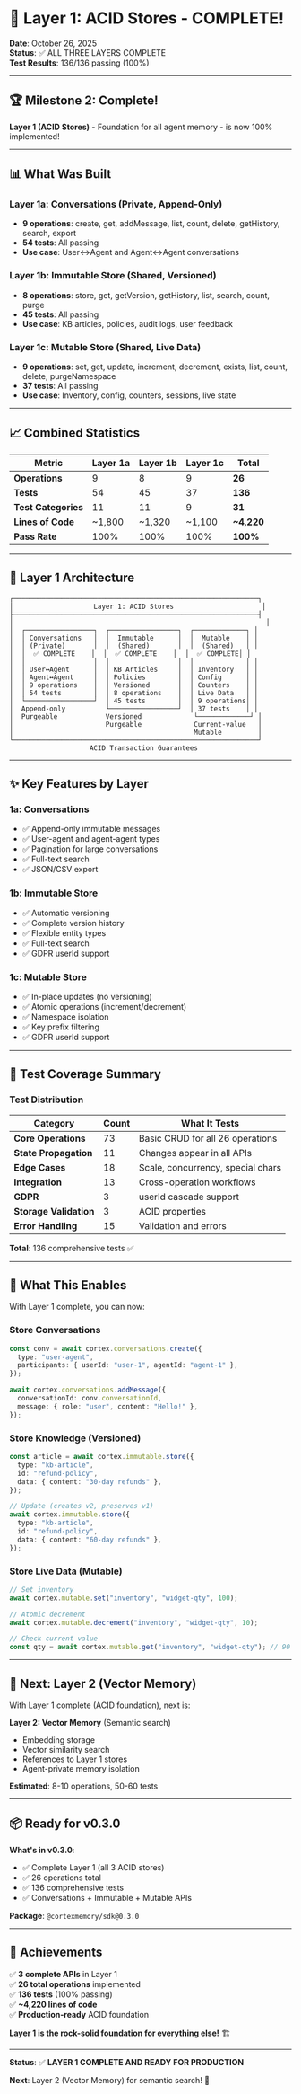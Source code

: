 # 🎊 Layer 1: ACID Stores - COMPLETE!

**Date**: October 26, 2025  
**Status**: ✅ ALL THREE LAYERS COMPLETE  
**Test Results**: 136/136 passing (100%)

---

## 🏆 Milestone 2: Complete!

**Layer 1 (ACID Stores)** - Foundation for all agent memory - is now 100% implemented!

---

## 📊 What Was Built

### Layer 1a: Conversations (Private, Append-Only)

- **9 operations**: create, get, addMessage, list, count, delete, getHistory, search, export
- **54 tests**: All passing
- **Use case**: User↔Agent and Agent↔Agent conversations

### Layer 1b: Immutable Store (Shared, Versioned)

- **8 operations**: store, get, getVersion, getHistory, list, search, count, purge
- **45 tests**: All passing
- **Use case**: KB articles, policies, audit logs, user feedback

### Layer 1c: Mutable Store (Shared, Live Data)

- **9 operations**: set, get, update, increment, decrement, exists, list, count, delete, purgeNamespace
- **37 tests**: All passing
- **Use case**: Inventory, config, counters, sessions, live state

---

## 📈 Combined Statistics

| Metric              | Layer 1a | Layer 1b | Layer 1c | **Total**  |
| ------------------- | -------- | -------- | -------- | ---------- |
| **Operations**      | 9        | 8        | 9        | **26**     |
| **Tests**           | 54       | 45       | 37       | **136**    |
| **Test Categories** | 11       | 11       | 9        | **31**     |
| **Lines of Code**   | ~1,800   | ~1,320   | ~1,100   | **~4,220** |
| **Pass Rate**       | 100%     | 100%     | 100%     | **100%**   |

---

## 🎯 Layer 1 Architecture

```
┌─────────────────────────────────────────────────────────────┐
│                    Layer 1: ACID Stores                      │
├─────────────────────────────────────────────────────────────┤
│                                                               │
│  ┌─────────────────┐  ┌─────────────────┐  ┌─────────────┐ │
│  │ Conversations   │  │  Immutable      │  │  Mutable    │ │
│  │ (Private)       │  │  (Shared)       │  │  (Shared)   │ │
│  │  ✅ COMPLETE    │  │  ✅ COMPLETE    │  │  ✅ COMPLETE│ │
│  │                 │  │                 │  │             │ │
│  │ User↔Agent      │  │ KB Articles     │  │ Inventory   │ │
│  │ Agent↔Agent     │  │ Policies        │  │ Config      │ │
│  │ 9 operations    │  │ Versioned       │  │ Counters    │ │
│  │ 54 tests        │  │ 8 operations    │  │ Live Data   │ │
│  └─────────────────┘  │ 45 tests        │  │ 9 operations│ │
│  Append-only          └─────────────────┘  │ 37 tests    │ │
│  Purgeable            Versioned             └─────────────┘ │
│                       Purgeable             Current-value   │
│                                             Mutable         │
└─────────────────────────────────────────────────────────────┘
                    ACID Transaction Guarantees
```

---

## ✨ Key Features by Layer

### 1a: Conversations

- ✅ Append-only immutable messages
- ✅ User-agent and agent-agent types
- ✅ Pagination for large conversations
- ✅ Full-text search
- ✅ JSON/CSV export

### 1b: Immutable Store

- ✅ Automatic versioning
- ✅ Complete version history
- ✅ Flexible entity types
- ✅ Full-text search
- ✅ GDPR userId support

### 1c: Mutable Store

- ✅ In-place updates (no versioning)
- ✅ Atomic operations (increment/decrement)
- ✅ Namespace isolation
- ✅ Key prefix filtering
- ✅ GDPR userId support

---

## 🧪 Test Coverage Summary

### Test Distribution

| Category               | Count | What It Tests                     |
| ---------------------- | ----- | --------------------------------- |
| **Core Operations**    | 73    | Basic CRUD for all 26 operations  |
| **State Propagation**  | 11    | Changes appear in all APIs        |
| **Edge Cases**         | 18    | Scale, concurrency, special chars |
| **Integration**        | 13    | Cross-operation workflows         |
| **GDPR**               | 3     | userId cascade support            |
| **Storage Validation** | 3     | ACID properties                   |
| **Error Handling**     | 15    | Validation and errors             |

**Total**: 136 comprehensive tests ✅

---

## 🎯 What This Enables

With Layer 1 complete, you can now:

### Store Conversations

```typescript
const conv = await cortex.conversations.create({
  type: "user-agent",
  participants: { userId: "user-1", agentId: "agent-1" },
});

await cortex.conversations.addMessage({
  conversationId: conv.conversationId,
  message: { role: "user", content: "Hello!" },
});
```

### Store Knowledge (Versioned)

```typescript
const article = await cortex.immutable.store({
  type: "kb-article",
  id: "refund-policy",
  data: { content: "30-day refunds" },
});

// Update (creates v2, preserves v1)
await cortex.immutable.store({
  type: "kb-article",
  id: "refund-policy",
  data: { content: "60-day refunds" },
});
```

### Store Live Data (Mutable)

```typescript
// Set inventory
await cortex.mutable.set("inventory", "widget-qty", 100);

// Atomic decrement
await cortex.mutable.decrement("inventory", "widget-qty", 10);

// Check current value
const qty = await cortex.mutable.get("inventory", "widget-qty"); // 90
```

---

## 🚀 Next: Layer 2 (Vector Memory)

With Layer 1 complete (ACID foundation), next is:

**Layer 2: Vector Memory** (Semantic search)

- Embedding storage
- Vector similarity search
- References to Layer 1 stores
- Agent-private memory isolation

**Estimated**: 8-10 operations, 50-60 tests

---

## 📦 Ready for v0.3.0

**What's in v0.3.0**:

- ✅ Complete Layer 1 (all 3 ACID stores)
- ✅ 26 operations total
- ✅ 136 comprehensive tests
- ✅ Conversations + Immutable + Mutable APIs

**Package**: `@cortexmemory/sdk@0.3.0`

---

## 🎊 Achievements

✅ **3 complete APIs** in Layer 1  
✅ **26 total operations** implemented  
✅ **136 tests** (100% passing)  
✅ **~4,220 lines of code**  
✅ **Production-ready** ACID foundation

**Layer 1 is the rock-solid foundation for everything else!** 🏗️

---

**Status**: ✅ **LAYER 1 COMPLETE AND READY FOR PRODUCTION**

**Next**: Layer 2 (Vector Memory) for semantic search! 🚀
